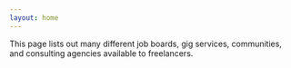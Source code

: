 ```yaml
---
layout: home
---
```


This page lists out many different job boards, gig services, communities, and consulting agencies available to freelancers.